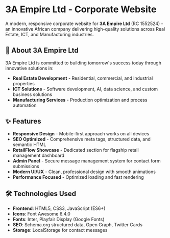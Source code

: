 # 3A Empire Ltd - Corporate Website

A modern, responsive corporate website for **3A Empire Ltd** (RC 1552524) - an innovative African company delivering high-quality solutions across Real Estate, ICT, and Manufacturing industries.

## 🏢 About 3A Empire Ltd

3A Empire Ltd is committed to building tomorrow's success today through innovative solutions in:
- **Real Estate Development** - Residential, commercial, and industrial properties
- **ICT Solutions** - Software development, AI, data science, and custom business solutions
- **Manufacturing Services** - Production optimization and process automation

## ✨ Features

- **Responsive Design** - Mobile-first approach works on all devices
- **SEO Optimized** - Comprehensive meta tags, structured data, and semantic HTML
- **RetailFlow Showcase** - Dedicated section for flagship retail management dashboard
- **Admin Panel** - Secure message management system for contact form submissions
- **Modern UI/UX** - Clean, professional design with smooth animations
- **Performance Focused** - Optimized loading and fast rendering

## 🛠️ Technologies Used

- **Frontend**: HTML5, CSS3, JavaScript (ES6+)
- **Icons**: Font Awesome 6.4.0
- **Fonts**: Inter, Playfair Display (Google Fonts)
- **SEO**: Schema.org structured data, Open Graph, Twitter Cards
- **Storage**: LocalStorage for contact messages
